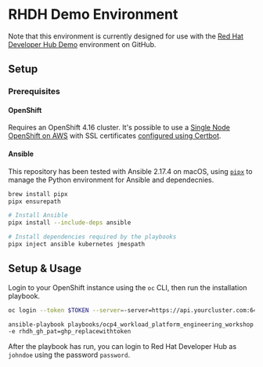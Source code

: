 # RHDH Demo Environment

Note that this environment is currently designed for use with the
[Red Hat Developer Hub Demo](https://github.com/rhdh-demo-gh/) environment on GitHub.

## Setup

### Prerequisites

#### OpenShift

Requires an OpenShift 4.16 cluster. It's possible to use a 
[Single Node OpenShift on AWS](https://developers.redhat.com/articles/2024/04/29/how-install-single-node-openshift-aws#installing_the_ocp_client_and_getting_the_installation_program)
with SSL certificates [configured using Certbot](https://gist.github.com/evanshortiss/c60e0cb394ffa8610ee76bd64e1c3d52).

#### Ansible

This repository has been tested with Ansible 2.17.4 on macOS, using
[`pipx`](https://github.com/pypa/pipx) to manage the Python environment for
Ansible and dependecnies.

```bash
brew install pipx
pipx ensurepath

# Install Ansible
pipx install --include-deps ansible

# Install dependencies required by the playbooks
pipx inject ansible kubernetes jmespath
```

## Setup & Usage

Login to your OpenShift instance using the `oc` CLI, then run the installation
playbook.

```bash
oc login --token $TOKEN --server=-server=https://api.yourcluster.com:6443 

ansible-playbook playbooks/ocp4_workload_platform_engineering_workshop.yml \
-e rhdh_gh_pat=ghp_replacewithtoken
```

After the playbook has run, you can login to Red Hat Developer Hub as `johndoe`
using the password `password`.